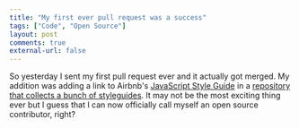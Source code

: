 ```yaml
---
title: "My first ever pull request was a success"
tags: ["Code", "Open Source"]
layout: post
comments: true
external-url: false
---
```


So yesterday I sent my first pull request ever and it actually got merged. My addition was adding a link to Airbnb's [JavaScript Style Guide](https://github.com/airbnb/javascript) in a [repository that collects a bunch of styleguides](https://github.com/gregstallings/styleguides). It may not be the most exciting thing ever but I guess that I can now officially call myself an open source contributor, right?

